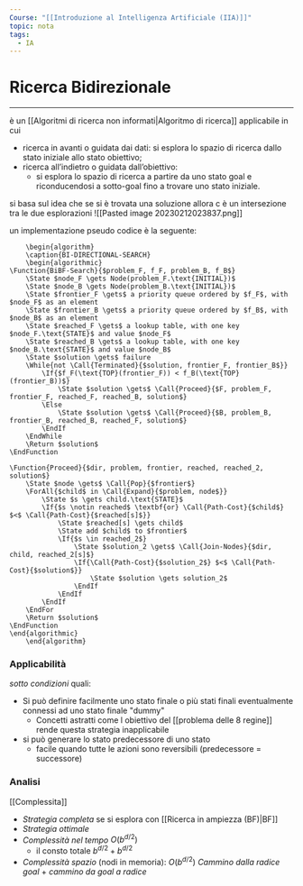 ```yaml
---
Course: "[[Introduzione al Intelligenza Artificiale (IIA)]]"
topic: nota
tags:
  - IA
---
```


# Ricerca Bidirezionale
---
è un [[Algoritmi di ricerca non informati|Algoritmo di ricerca]] applicabile in cui  

- ricerca in avanti o guidata dai dati:
	si esplora lo spazio di ricerca dallo stato iniziale allo stato obiettivo; 
- ricerca all’indietro o guidata dall’obiettivo: 
	- si esplora lo spazio di ricerca a partire da uno stato goal e riconducendosi a sotto-goal fino a trovare uno stato iniziale.

si basa sul idea che se si è trovata una soluzione allora c è un intersezione tra le due esplorazioni 
![[Pasted image 20230212023837.png]]


un implementazione pseudo codice è la seguente:
```pseudo
	\begin{algorithm}
	\caption{BI-DIRECTIONAL-SEARCH}
	\begin{algorithmic}
\Function{BiBF-Search}{$problem_F, f_F, problem_B, f_B$}
    \State $node_F \gets Node(problem_F.\text{INITIAL})$
    \State $node_B \gets Node(problem_B.\text{INITIAL})$
    \State $frontier_F \gets$ a priority queue ordered by $f_F$, with $node_F$ as an element
    \State $frontier_B \gets$ a priority queue ordered by $f_B$, with $node_B$ as an element
    \State $reached_F \gets$ a lookup table, with one key $node_F.\text{STATE}$ and value $node_F$
    \State $reached_B \gets$ a lookup table, with one key $node_B.\text{STATE}$ and value $node_B$
    \State $solution \gets$ failure
    \While{not \Call{Terminated}{$solution, frontier_F, frontier_B$}}
        \If{$f_F(\text{TOP}(frontier_F)) < f_B(\text{TOP}(frontier_B))$}
            \State $solution \gets$ \Call{Proceed}{$F, problem_F, frontier_F, reached_F, reached_B, solution$}
        \Else
            \State $solution \gets$ \Call{Proceed}{$B, problem_B, frontier_B, reached_B, reached_F, solution$}
        \EndIf
    \EndWhile
    \Return $solution$
\EndFunction

\Function{Proceed}{$dir, problem, frontier, reached, reached_2, solution$}
    \State $node \gets$ \Call{Pop}{$frontier$}
    \ForAll{$child$ in \Call{Expand}{$problem, node$}}
        \State $s \gets child.\text{STATE}$
        \If{$s \notin reached$ \textbf{or} \Call{Path-Cost}{$child$} $<$ \Call{Path-Cost}{$reached[s]$}}
            \State $reached[s] \gets child$
            \State add $child$ to $frontier$
            \If{$s \in reached_2$}
                \State $solution_2 \gets$ \Call{Join-Nodes}{$dir, child, reached_2[s]$}
                \If{\Call{Path-Cost}{$solution_2$} $<$ \Call{Path-Cost}{$solution$}}
                    \State $solution \gets solution_2$
                \EndIf
            \EndIf
        \EndIf
    \EndFor
    \Return $solution$
\EndFunction
\end{algorithmic}
	\end{algorithm}
```


### Applicabilità
_sotto condizioni_ quali:
- Si può definire facilmente uno stato finale o più stati finali eventualmente connessi ad uno stato finale "dummy"
	- Concetti astratti come l obiettivo del [[problema delle 8 regine]] rende questa strategia inapplicabile
- si può generare lo stato predecessore di uno stato 
	- facile quando tutte le azioni sono reversibili (predecessore = successore)

### Analisi
[[Complessita]]
- _Strategia  completa_ se si esplora con [[Ricerca in ampiezza (BF)|BF]]
- _Strategia  ottimale_
-  _Complessità nel tempo_  $O(b^{d/2})$
	- il consto totale $b^{d/2} +b^{d/2}$ 
- _Complessità spazio_ (nodi in memoria): $O(b^{d/2})$ _Cammino dalla radice goal_ + _cammino da goal a radice_ 